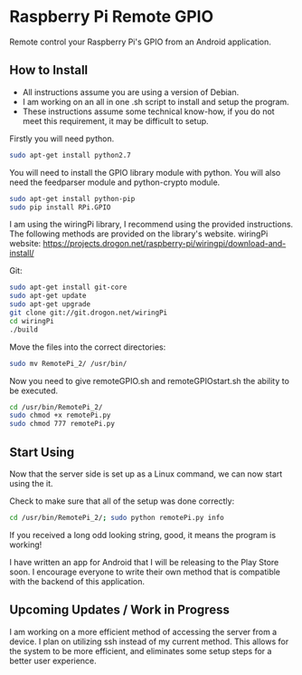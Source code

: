 Raspberry Pi Remote GPIO
====
Remote control your Raspberry Pi's GPIO from an Android application.

## How to Install

* All instructions assume you are using a version of Debian.
* I am working on an all in one .sh script to install and setup the program.
* These instructions assume some technical know-how, if you do not meet this requirement, it may be difficult to setup.

Firstly you will need python.
```bash
sudo apt-get install python2.7
```

You will need to install the GPIO library module with python.
You will also need the feedparser module and python-crypto module.
```bash
sudo apt-get install python-pip
sudo pip install RPi.GPIO
```

I am using the wiringPi library, I recommend using the provided instructions.
The following methods are provided on the library's website.
wiringPi website: https://projects.drogon.net/raspberry-pi/wiringpi/download-and-install/

Git:
```bash
sudo apt-get install git-core
sudo apt-get update
sudo apt-get upgrade
git clone git://git.drogon.net/wiringPi
cd wiringPi
./build
```

Move the files into the correct directories:
```bash
sudo mv RemotePi_2/ /usr/bin/
```

Now you need to give remoteGPIO.sh and remoteGPIOstart.sh the ability to be executed.
```bash
cd /usr/bin/RemotePi_2/
sudo chmod +x remotePi.py
sudo chmod 777 remotePi.py
```

## Start Using

Now that the server side is set up as a Linux command, we can now start using the it.

Check to make sure that all of the setup was done correctly:
```bash
cd /usr/bin/RemotePi_2/; sudo python remotePi.py info
```
If you received a long odd looking string, good, it means the program is working!

I have written an app for Android that I will be releasing to the Play Store soon.
I encourage everyone to write their own method that is compatible with the backend of this application.

## Upcoming Updates / Work in Progress

I am working on a more efficient method of accessing the server from a device. I plan on utilizing ssh instead of my current method.
This allows for the system to be more efficient, and eliminates some setup steps for a better user experience.
